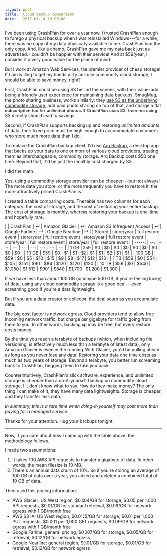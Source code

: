 ```yaml
---
layout: post
title:  Cloud backup comparison
date:   2017-01-14 19:00:00
---
```

I've been using CrashPlan for over a year now.  I trusted CrashPlan enough to forego a physical backup when I was reinstalled Windows---for a while, there was _no_ copy of my data physically available to me.  CrashPlan had the only copy.  And, like a champ, CrashPlan gave me my data back just as advertised.  I couldn't be happier with their service!  And at $59/year, I consider it a very good value for the peace of mind.

But I work at Amazon Web Services, the premier provider of cheap storage!  If I am willing to get my hands dirty and use commodity cloud storage, I should be able to save money, right?

First, CrashPlan could be using S3 behind the scenes, with their value-add being a friendly user experience for maintaining data backups.  SmugMug, the photo sharing business, works similarly: they [use S3 as the underlying commodity storage](https://aws.amazon.com/blogs/aws/amazon_s3_and_s/), add paid photo sharing on top of that, and charge a flat subscription fee for unlimited photos.  If CrashPlan uses S3, then me using S3 directly should lead to savings.

Second, if CrashPlan supports backing up and restoring _unlimited amounts_ of data, their fixed price must be high enough to accommodate customers who store much more data than I do.

To replace the CrashPlan backup client, I'd use [Arq Backup](https://www.arqbackup.com/), a desktop app that backs up your data to one or more of various cloud providers, treating them as interchangeable, commodity storage.  Arq Backup costs $50 one time.  Beyond that, it'd be just the monthly cost charged by S3.

I did the math.

Yes, using a commodity storage provider can be cheaper---but not always!  The more data you store, or the more frequently you have to restore it, the more attractively priced CrashPlan is.

I created a table comparing costs.  The table has two columns for each category: the cost of storage, and the cost of restoring your entire backup.  The cost of storage is monthly, whereas restoring your backup is one-time and hopefully rare.

|        | CrashPlan  | ↵                  | Amazon Glacier | ↵                 | Amazon S3 Infrequent Access | ↵                 | Google Farline | ↵                  | Google Nearline | ↵                  |
| Stored | store/year | full restore event | store/year     | full restore event | store/year                  | full restore event | store/year     | full restore event | store/year       | full restore event |
| -----: | --: | --: | --: | --: | --: | --: | --: | --: |
| 1 GB   | $59 | $0 | $0 | $0 | $0 | $0 | $0 | $0 | $0 | $0 |
| 10 GB  | $59 | $0 | $1 | $1 | $2 | $1 | $1 | $2 | $1 | $1 |
| 100 GB | $59 | $0 | $5 | $10 | $15 | $9 | $8 | $17 | $12 | $13 |
| 1 TB | $59 | $0 | $54 | $105 | $151 | $90 | $84 | $170 | $120 | $130 |
| 10 TB | $59 | $0 | $540 | $1,050 | $1,512 | $901 | $840 | $1,700 | $1,200 | $1,300 |

If we have less than about 100 GB (or maybe 500 GB, if you're feeling lucky) of data, using any cloud commodity storage is a good deal---even screaming good if you're a data lightweight.

But if you are a data creator or collector, the deal sours as you accumulate data.

The big cost factor is network egress.  Cloud providers tend to allow free incoming network traffic, but charge per gigabyte for traffic going from them to you.  In other words, backing up may be free, but every restore costs money.

By the time you reach a terabyte of backups (which, when including file versioning, is effectively much less than a terabyte of latest data), only Amazon Glacier is even in the running.  With Glacier, you'd be pulling ahead as long as you never lose any data!  Restoring your data one time costs as much as two years of storage.  Beyond a terabyte, you better run screaming back to CrashPlan, begging them to take you back.

Counterintuitively, CrashPlan's slick software, experience, and unlimited storage is _cheaper_ than a do-it-yourself backup on commodity cloud storage.  I... don't know what to say.  How do they make money?  The only thing I can make of it, they have many data lightweights.  Storage is cheaper, and they transfer less data.

*In summary, this is a rare time when doing-it-yourself may cost more than paying for a managed service.*

Thanks for your attention.  Hug your backups tonight.

------

Now, if you care about how I came up with the table above, the methodology follows.

I made two assumptions:

1. It takes 100 AWS API requests to transfer a gigabyte of data.  In other words, the mean filesize is 10 MB.
2. There's an annual data churn of 10%.  So if you're storing an average of 100 GB of data over a year, you added and deleted a combined total of 10 GB of data.

Then used this pricing information:

* AWS Glacier: US West region, $0.004/GB for storage, $0.05 per 1,000 API requests, $0.01/GB for standard retrieval, $0.09/GB for network egress with 1 GB/month free
* AWS S3 IA: US West region, $0.0125/GB for storage, $0.01 per 1,000 PUT requests, $0.001 per 1,000 GET requests, $0.09/GB for network egress with 1 GB/month free
* Google Farline: general pricing, $0.007/GB for storage, $0.05/GB for retrieval, $0.12/GB for network egress
* Google Nearline: general region, $0.01/GB for storage, $0.01/GB for retrieval, $0.12/GB for network egress
